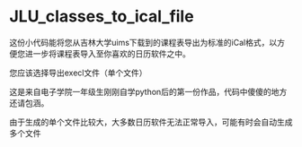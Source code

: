 # JLU_classes_to_ical_file

这份小代码能将您从吉林大学uims下载到的课程表导出为标准的iCal格式，以方便您进一步将课程表导入至你喜欢的日历软件之中。

您应该选择导出execl文件（单个文件）

这是来自电子学院一年级生刚刚自学python后的第一份作品，代码中傻傻的地方还请包涵。

由于生成的单个文件比较大，大多数日历软件无法正常导入，可能有时会自动生成多个文件
